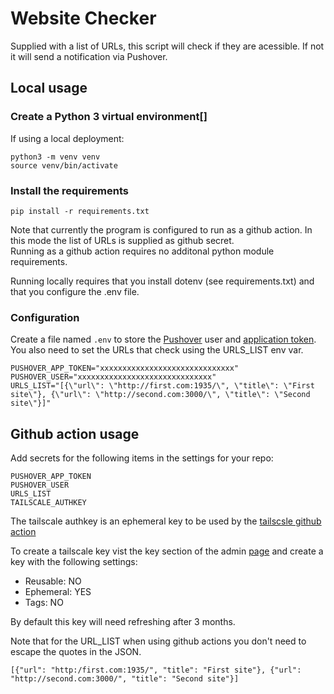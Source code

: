 # Website Checker

Supplied with a list of URLs, this script will check if they are acessible. If not it will send a notification via Pushover.

## Local usage

### Create a Python 3 virtual environment[]

If using a local deployment:

```
python3 -m venv venv
source venv/bin/activate
```



### Install the requirements

`pip install -r requirements.txt`

Note that currently the program is configured to run as a github action. In this mode the list of URLs is supplied as github secret.  
Running as a github action requires no additonal python module requirements.

Running locally requires that you install dotenv (see requirements.txt) and that you configure the .env file.


### Configuration

Create a file named `.env` to store the [Pushover](https://pushover.net/) user and [application token](https://pushover.net/#apps). 
You also need to set the URLs that check using the URLS_LIST env var.

```
PUSHOVER_APP_TOKEN="xxxxxxxxxxxxxxxxxxxxxxxxxxxxxx"
PUSHOVER_USER="xxxxxxxxxxxxxxxxxxxxxxxxxxxxxx"
URLS_LIST="[{\"url\": \"http://first.com:1935/\", \"title\": \"First site\"}, {\"url\": \"http://second.com:3000/\", \"title\": \"Second site\"}]"
```


## Github action usage

Add secrets for the following items in the settings for your repo:

```
PUSHOVER_APP_TOKEN
PUSHOVER_USER
URLS_LIST
TAILSCALE_AUTHKEY
```

The tailscale authkey is an ephemeral key to be used by the [tailscsle github action](https://github.com/tailscale/github-action)

To create a tailscale key vist the key section of the admin [page](https://login.tailscale.com/admin/settings/keys) and create a key with the following settings:
- Reusable: NO
- Ephemeral: YES
- Tags: NO

By default this key will need refreshing after 3 months.


Note that for the URL_LIST when using github actions you don't need to escape the quotes in the JSON.

```
[{"url": "http:/first.com:1935/", "title": "First site"}, {"url": "http://second.com:3000/", "title": "Second site"}]
```

